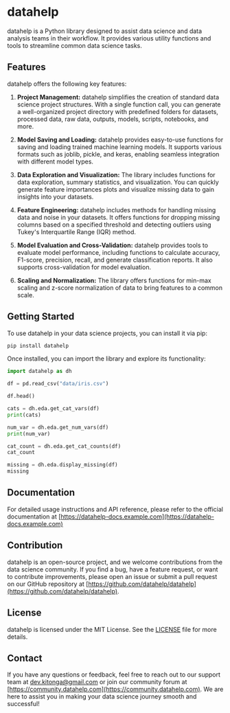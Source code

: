 # datahelp

datahelp is a Python library designed to assist data science and data analysis teams in their workflow. It provides various utility functions and tools to streamline common data science tasks.

## Features

datahelp offers the following key features:

1. **Project Management:** datahelp simplifies the creation of standard data science project structures. With a single function call, you can generate a well-organized project directory with predefined folders for datasets, processed data, raw data, outputs, models, scripts, notebooks, and more.

2. **Model Saving and Loading:** datahelp provides easy-to-use functions for saving and loading trained machine learning models. It supports various formats such as joblib, pickle, and keras, enabling seamless integration with different model types.

3. **Data Exploration and Visualization:** The library includes functions for data exploration, summary statistics, and visualization. You can quickly generate feature importances plots and visualize missing data to gain insights into your datasets.

4. **Feature Engineering:** datahelp includes methods for handling missing data and noise in your datasets. It offers functions for dropping missing columns based on a specified threshold and detecting outliers using Tukey's Interquartile Range (IQR) method.

5. **Model Evaluation and Cross-Validation:** datahelp provides tools to evaluate model performance, including functions to calculate accuracy, F1-score, precision, recall, and generate classification reports. It also supports cross-validation for model evaluation.

6. **Scaling and Normalization:** The library offers functions for min-max scaling and z-score normalization of data to bring features to a common scale.

## Getting Started

To use datahelp in your data science projects, you can install it via pip:

```bash
pip install datahelp
```

Once installed, you can import the library and explore its functionality:

```python
import datahelp as dh

df = pd.read_csv("data/iris.csv")

df.head()

cats = dh.eda.get_cat_vars(df)
print(cats)

num_var = dh.eda.get_num_vars(df)
print(num_var)

cat_count = dh.eda.get_cat_counts(df)
cat_count

missing = dh.eda.display_missing(df)
missing
```

## Documentation

For detailed usage instructions and API reference, please refer to the official documentation at [https://datahelp-docs.example.com](https://datahelp-docs.example.com)

## Contribution

datahelp is an open-source project, and we welcome contributions from the data science community. If you find a bug, have a feature request, or want to contribute improvements, please open an issue or submit a pull request on our GitHub repository at [https://github.com/datahelp/datahelp](https://github.com/datahelp/datahelp).

## License

datahelp is licensed under the MIT License. See the [LICENSE](https://github.com/datahelp/datahelp/blob/main/LICENSE) file for more details.

## Contact

If you have any questions or feedback, feel free to reach out to our support team at dev.kitonga@gmail.com or join our community forum at [https://community.datahelp.com](https://community.datahelp.com). We are here to assist you in making your data science journey smooth and successful!
